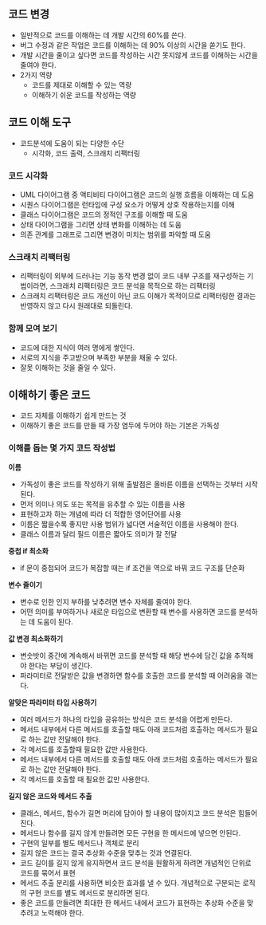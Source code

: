 ## 코드 변경
- 일반적으로 코드를 이해하는 데 개발 시간의 60%를 쓴다.
- 버그 수정과 같은 작업은 코드를 이해하는 데 90% 이상의 시간을 쏟기도 한다.
- 개발 시간을 줄이고 싶다면 코드를 작성하는 시간 못지않게 코드를 이해하는 시간을 줄여야 한다.
- 2가지 역량
	- 코드를 제대로 이해할 수 있는 역량
	- 이해하기 쉬운 코드를 작성하는 역량

## 코드 이해 도구
- 코드분석에 도움이 되는 다양한 수단
	- 시각화, 코드 출력, 스크래치 리팩터링

### 코드 시각화
- UML 다이어그램 중 액티비티 다이어그램은 코드의 실행 흐름을 이해하는 데 도움
- 시퀀스 다이어그램은 런타임에 구성 요소가 어떻게 상호 작용하는지를 이해
- 클래스 다이어그램은 코드의 정적인 구조를 이해할 때 도움
- 상태 다이어그램을 그리면 상태 변화를 이해하는 데 도움
- 의존 관계를 그래프로 그리면 변경이 미치는 범위를 파악할 때 도움

### 스크래치 리팩터링
- 리팩터링이 외부에 드러나는 기능 동작 변경 없이 코드 내부 구조를 재구성하는 기법이라면, 스크래치 리팩터링은 코드 분석을 목적으로 하는 리팩터링
- 스크래치 리팩터링은 코드 개선이 아닌 코드 이해가 목적이므로 리팩터링한 결과는 반영하지 않고 다시 원래대로 되돌린다.

### 함께 모여 보기
- 코드에 대한 지식이 여러 명에게 쌓인다.
- 서로의 지식을 주고받으며 부족한 부분을 채울 수 있다.
- 잘못 이해하는 것을 줄일 수 있다.

## 이해하기 좋은 코드
- 코드 자체를 이해하기 쉽게 만드는 것
- 이해하기 좋은 코드를 만들 때 가장 염두에 두어야 하는 기본은 가독성

### 이해를 돕는 몇 가지 코드 작성법
**이름**
- 가독성이 좋은 코드를 작성하기 위해 출발점은 올바른 이름을 선택하는 것부터 시작된다.
- 먼저 의미나 의도 또는 목적을 유추할 수 있는 이름을 사용
- 표현하고자 하는 개념에 따라 더 적합한 영어단어를 사용
- 이름은 짧을수록 좋지만 사용 범위가 넓다면 서술적인 이름을 사용해야 한다.
- 클래스 이름과 달리 필드 이름은 짧아도 의미가 잘 전달

**중첩 if 최소화**
- if 문이 중첩되어 코드가 복잡할 때는 if 조건을 역으로 바꿔 코드 구조를 단순화

**변수 줄이기**
- 변수로 인한 인지 부하를 낮추려면 변수 자체를 줄여야 한다.
- 어떤 의미를 부여하거나 새로운 타입으로 변환할 때 변수를 사용하면 코드를 분석하는 데 도움이 된다.

**값 변경 최소화하기**
- 변숫밧이 중간에 계속해서 바뀌면 코드를 분석할 때 해당 변수에 담긴 값을 추적해야 한다는 부담이 생긴다.
- 파라미터로 전달받은 값을 변경하면 함수를 호출한 코드를 분석할 때 어려움을 겪는다.

**알맞은 파라미터 타입 사용하기**
- 여러 메서드가 하나의 타입을 공유하는 방식은 코드 분석을 어렵게 만든다.
- 메서드 내부에서 다른 메서드를 호출할 때도 아래 코드처럼 호출하는 메서드가 필요로 하는 값만 전달해야 한다.
- 각 메서드를 호출할때 필요한 값만 사용한다.
- 메서드 내부에서 다른 메서드를 호출할 때도 아래 코드처럼 호출하는 메서드가 필요로 하는 값만 전달해야 한다.
- 각 메서드를 호출할 때 필요한 값만 사용한다.

**길지 않은 코드와 메서드 추출**
- 클래스, 메서드, 함수가 길면 머리에 담아야 할 내용이 많아지고 코드 분석은 힘들어진다.
- 메서드나 함수를 길지 않게 만들려면 모든 구현을 한 메서드에 넣으면 안된다.
- 구현의 일부를 별도 메서드나 객체로 분리
- 길지 않은 코드는 결국 추상화 수준을 맞추는 것과 연결된다.
- 코드 길이를 길지 않게 유지하면서 코드 분석을 원활하게 하려면 개념적인 단위로 코드를 묶어서 표현
- 메서드 추출 분리를 사용하면 비슷한 효과를 낼 수 있다. 개념적으로 구분되는 로직의 구현 코드를 별도 메서드로 분리하면 된다.
- 좋은 코드를 만들려면 최대한 한 메서드 내에서 코드가 표현하는 추상화 수준을 맞추려고 노력해야 한다.